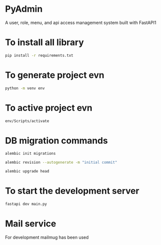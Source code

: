# PyAdmin

A user, role, menu, and api access management system built with FastAPI1

# To install all library

```bash
pip install -r requirements.txt
```

# To generate project evn

```bash
python -m venv env
```

# To active project evn

```bash
env/Scripts/activate
```

# DB migration commands

```bash
alembic init migrations
```

```bash
alembic revision --autogenerate -m "initial commit"
```

```bash
alembic upgrade head
```

# To start the development server

```bash
fastapi dev main.py
```

# Mail service

For development mailmug has been used
